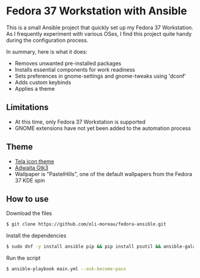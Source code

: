# Fedora 37 Workstation with Ansible
This is a small Ansible project that quickly set up my Fedora 37 Workstation. As I frequently experiment with various OSes, I find this project quite handy during the configuration process.

In summary, here is what it does:
- Removes unwanted pre-installed packages
- Installs essential components for work readiness
- Sets preferences in gnome-settings and gnome-tweaks using 'dconf'
- Adds custom keybinds
- Applies a theme

## Limitations
- At this time, only Fedora 37 Workstation is supported
- GNOME extensions have not yet been added to the automation process

## Theme
- [Tela icon theme](https://github.com/vinceliuice/Tela-icon-theme)
- [Adwaita Gtk3](https://github.com/lassekongo83/adw-gtk3)
- Wallpaper is "PastelHills", one of the default wallpapers from the Fedora 37 KDE spin

## How to use
Download the files
```bash
$ git clone https://github.com/oli-moreau/fedora-ansible.git
```
Install the dependencies
```bash
$ sudo dnf -y install ansible pip && pip install psutil && ansible-galaxy collection install community.general
```
Run the script
```bash
$ ansible-playbook main.yml --ask-become-pass
```